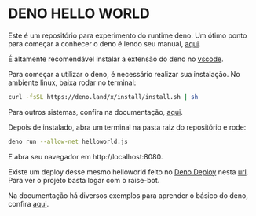 # DENO HELLO WORLD

Este é um repositório para experimento do runtime deno. Um ótimo ponto para começar a conhecer o deno é lendo seu manual, [aqui](https://deno.land/manual@v1.15.3/introduction).

É altamente recomendável instalar a extensão do deno no [vscode](https://marketplace.visualstudio.com/items?itemName=denoland.vscode-deno).

Para começar a utilizar o deno, é necessário realizar sua instalação. No ambiente linux, baixa rodar no terminal:

```bash
curl -fsSL https://deno.land/x/install/install.sh | sh
```

Para outros sistemas, confira na documentação, [aqui](https://deno.land/manual@v1.15.3/getting_started/installation).

Depois de instalado, abra um terminal na pasta raiz do repositório e rode:

```bash
deno run --allow-net helloworld.js
```

E abra seu navegador em http://localhost:8080.

Existe um deploy desse mesmo helloworld feito no [Deno Deploy](https://dash.deno.com/projects) nesta [url](https://cheap-toad-35.deno.dev/). Para ver o projeto basta logar com o raise-bot.

Na documentação há diversos exemplos para aprender o básico do deno, confira [aqui](https://deno.land/manual@v1.15.3/examples).
